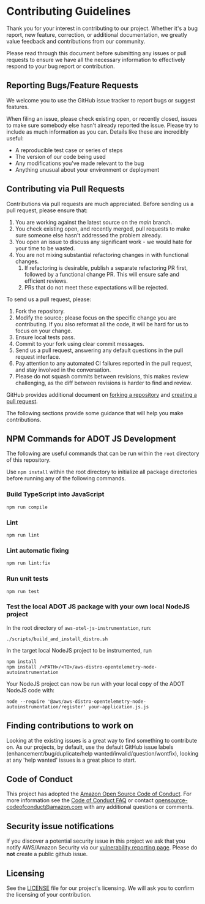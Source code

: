 # Contributing Guidelines

Thank you for your interest in contributing to our project. Whether it's a bug report, new feature, correction, or additional
documentation, we greatly value feedback and contributions from our community.

Please read through this document before submitting any issues or pull requests to ensure we have all the necessary
information to effectively respond to your bug report or contribution.


## Reporting Bugs/Feature Requests

We welcome you to use the GitHub issue tracker to report bugs or suggest features.

When filing an issue, please check existing open, or recently closed, issues to make sure somebody else hasn't already
reported the issue. Please try to include as much information as you can. Details like these are incredibly useful:

* A reproducible test case or series of steps
* The version of our code being used
* Any modifications you've made relevant to the bug
* Anything unusual about your environment or deployment


## Contributing via Pull Requests

Contributions via pull requests are much appreciated. Before sending us a pull request, please ensure that:

1. You are working against the latest source on the *main* branch.
2. You check existing open, and recently merged, pull requests to make sure someone else hasn't addressed the problem already.
3. You open an issue to discuss any significant work - we would hate for your time to be wasted.
4. You are not mixing substantial refactoring changes in with functional changes.
   1. If refactoring is desirable, publish a separate refactoring PR first, followed by a functional change PR. This will ensure safe and efficient reviews.
   2. PRs that do not meet these expectations will be rejected.

To send us a pull request, please:

1. Fork the repository.
2. Modify the source; please focus on the specific change you are contributing. If you also reformat all the code, it will be hard for us to focus on your change.
3. Ensure local tests pass.
4. Commit to your fork using clear commit messages.
5. Send us a pull request, answering any default questions in the pull request interface.
6. Pay attention to any automated CI failures reported in the pull request, and stay involved in the conversation.
7. Please do not squash commits between revisions, this makes review challenging, as the diff between revisions is harder to find and review.

GitHub provides additional document on [forking a repository](https://help.github.com/articles/fork-a-repo/) and
[creating a pull request](https://help.github.com/articles/creating-a-pull-request/).

The following sections provide some guidance that will help you make contributions.

## NPM Commands for ADOT JS Development

The following are useful commands that can be run within the `root` directory of this repository.

Use `npm install` within the root directory to initialize all package directories before running any of the following commands.

### Build TypeScript into JavaScript

```shell
npm run compile
```

### Lint

```shell
npm run lint
```

### Lint automatic fixing

```shell
npm run lint:fix
```

### Run unit tests

```shell
npm run test
```

### Test the local ADOT JS package with your own local NodeJS project

In the root directory of `aws-otel-js-instrumentation`, run:

```shell
./scripts/build_and_install_distro.sh
```

In the target local NodeJS project to be instrumented, run

```shell
npm install
npm install /<PATH>/<TO>/aws-distro-opentelemetry-node-autoinstrumentation
```

Your NodeJS project can now be run with your local copy of the ADOT NodeJS code with:

```shell
node --require '@aws/aws-distro-opentelemetry-node-autoinstrumentation/register' your-application.js.js
```


## Finding contributions to work on

Looking at the existing issues is a great way to find something to contribute on. As our projects, by default, use the default GitHub issue labels (enhancement/bug/duplicate/help wanted/invalid/question/wontfix), looking at any 'help wanted' issues is a great place to start.


## Code of Conduct

This project has adopted the [Amazon Open Source Code of Conduct](https://aws.github.io/code-of-conduct).
For more information see the [Code of Conduct FAQ](https://aws.github.io/code-of-conduct-faq) or contact
<opensource-codeofconduct@amazon.com> with any additional questions or comments.


## Security issue notifications

If you discover a potential security issue in this project we ask that you notify AWS/Amazon Security via our [vulnerability reporting page](http://aws.amazon.com/security/vulnerability-reporting/). Please do **not** create a public github issue.


## Licensing

See the [LICENSE](LICENSE) file for our project's licensing. We will ask you to confirm the licensing of your contribution.
